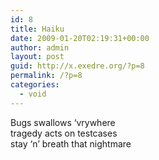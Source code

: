 ```yaml
---
id: 8
title: Haiku
date: 2009-01-20T02:19:31+00:00
author: admin
layout: post
guid: http://x.exedre.org/?p=8
permalink: /?p=8
categories:
  - void
---
```

<span class="status_body">Bugs swallows &#8216;vrywhere<br /> tragedy acts on testcases<br /> stay &#8216;n&#8217; breath that nightmare</span>